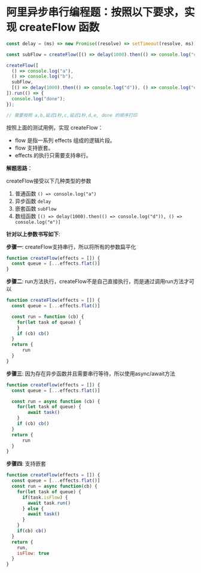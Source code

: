 # 阿里异步串行编程题：按照以下要求，实现 createFlow 函数

```js
const delay = (ms) => new Promise((resolve) => setTimeout(resolve, ms));

const subFlow = createFlow([() => delay(1000).then(() => console.log("c"))]);

createFlow([
  () => console.log("a"),
  () => console.log("b"),
  subFlow,
  [() => delay(1000).then(() => console.log("d")), () => console.log("e")],
]).run(() => {
  console.log("done");
});

// 需要按照 a,b,延迟1秒,c,延迟1秒,d,e, done 的顺序打印
```

按照上面的测试用例，实现 createFlow：

+ flow 是指一系列 effects 组成的逻辑片段。
+ flow 支持嵌套。
+ effects 的执行只需要支持串行。

**解题思路**：

createFlow接受以下几种类型的参数

1. 普通函数 `() => console.log("a")`
2. 异步函数 `delay`
3. 嵌套函数 `subFlow`
4. 数组函数 `[() => delay(1000).then(() => console.log("d")), () => console.log("e")]`

**针对以上参数书写如下**:

**步骤一**: createFlow支持串行，所以将所有的参数扁平化

```js
function createFlow(effects = []) {
  const queue = [...effects.flat()]
}
```

**步骤二**: run方法执行，createFlow不是自己直接执行，而是通过调用run方法才可以

```js
function createFlow(effects = []) {
  const queue = [...effects.flat()]

  const run = function (cb) {
    for(let task of queue) {
    }
    if (cb) cb()
  }
  return {
      run
  }
}
```

**步骤三**: 因为存在异步函数并且需要串行等待，所以使用async/await方法

```js
function createFlow(effects = []) {
  const queue = [...effects.flat()]

  const run = async function (cb) {
    for(let task of queue) {
        await task()
    }
    if (cb) cb()
  }
  return {
      run
  }
}
```

**步骤四**: 支持嵌套
```js
function createFlow(effects = []) {
  const queue = [...effects.flat()]
  const run = async function(cb) {
    for(let task of queue) {
      if(task.isFlow) {
        await task.run()
      } else {
        await task()
      }
    }
    if(cb) cb()
  }
  return {
    run,
    isFlow: true
  }
}
```